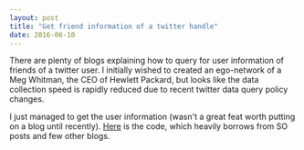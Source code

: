 ```yaml
---
layout: post
title: "Get friend information of a twitter handle"
date: 2016-06-10
---
```


There are plenty of blogs explaining how to query for user information of friends of a twitter user. I initially wished to created an ego-network of a Meg Whitman, the CEO of Hewlett Packard, but looks like the data collection speed is rapidly reduced due to recent twitter data query policy changes. 

I just managed to get the user information (wasn't a great feat worth putting on a blog until recently). <a href="/ipython notebooks/Meg Whitmans friend list twitter.ipynb" target="_blank">Here</a> is the code, which heavily borrows from SO posts and few other blogs.

 
